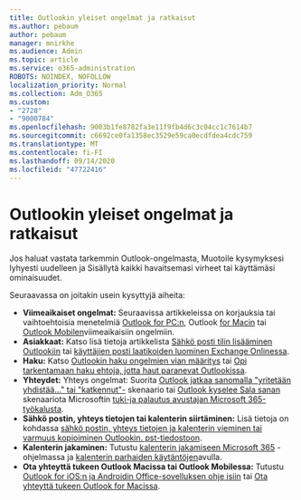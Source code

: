 ```yaml
---
title: Outlookin yleiset ongelmat ja ratkaisut
ms.author: pebaum
author: pebaum
manager: mnirkhe
ms.audience: Admin
ms.topic: article
ms.service: o365-administration
ROBOTS: NOINDEX, NOFOLLOW
localization_priority: Normal
ms.collection: Adm_O365
ms.custom:
- "2728"
- "9000784"
ms.openlocfilehash: 9003b1fe8782fa3e11f9fb4d6c3c04cc1c7614b7
ms.sourcegitcommit: c6692ce0fa1358ec3529e59ca0ecdfdea4cdc759
ms.translationtype: MT
ms.contentlocale: fi-FI
ms.lasthandoff: 09/14/2020
ms.locfileid: "47722416"
---
```

# <a name="outlook-common-issues-and-resolutions"></a>Outlookin yleiset ongelmat ja ratkaisut

Jos haluat vastata tarkemmin Outlook-ongelmasta, Muotoile kysymyksesi lyhyesti uudelleen ja Sisällytä kaikki havaitsemasi virheet tai käyttämäsi ominaisuudet.

Seuraavassa on joitakin usein kysyttyjä aiheita:

- **Viimeaikaiset ongelmat:**  Seuraavissa artikkeleissa on korjauksia tai vaihtoehtoisia menetelmiä  [Outlook for PC:n](https://support.office.com/article/ecf61305-f84f-4e13-bb73-95a214ac1230), Outlook  [for Macin](https://support.office.com/article/54afa5e3-db38-422a-9d94-3b55330ded8e)  tai  [Outlook Mobilen](https://support.office.com/article/a264ef01-9c88-48fb-9285-7017e4f31f02)viimeaikaisiin ongelmiin.
- **Asiakkaat:**  Katso lisä tietoja artikkelista  [Sähkö posti tilin lisääminen Outlookiin](https://support.office.com/article/6e27792a-9267-4aa4-8bb6-c84ef146101b)  tai  [käyttäjien posti laatikoiden luominen Exchange Onlinessa](https://docs.microsoft.com/Exchange/recipients-in-exchange-online/create-user-mailboxes).
- **Haku:**  Katso  [Outlookin haku ongelmien vian määritys](https://support.office.com/article/2556b11f-f4d8-46be-b0a7-de33a3f4f066)  tai  [Opi tarkentamaan haku ehtoja, jotta haut paranevat Outlookissa](https://support.office.com/article/D824D1E9-A255-4C8A-8553-276FB895A8DA).
- **Yhteydet:**  Yhteys ongelmat: Suorita  [Outlook jatkaa sanomalla "yritetään yhdistää..." tai "katkennut"-](https://aka.ms/SaRA-OutlookDisconnect)  skenaario tai  [Outlook kyselee Sala sanan](https://aka.ms/SaRA-OutlookPwdPrompt)  skenaariota Microsoftin  [tuki-ja palautus avustajan Microsoft 365-työkalusta](https://diagnostics.outlook.com/#/).
- **Sähkö postin, yhteys tietojen tai kalenterin siirtäminen:**  Lisä tietoja on kohdassa  [sähkö postin, yhteys tietojen ja kalenterin vieminen tai varmuus kopioiminen Outlookin. pst-tiedostoon](https://support.office.com/article/14252b52-3075-4e9b-be4e-ff9ef1068f91).
- **Kalenterin jakaminen:**  Tutustu  [kalenterin jakamiseen Microsoft 365](https://support.office.com/article/b576ecc3-0945-4d75-85f1-5efafb8a37b4)  -ohjelmassa ja  [kalenterin parhaiden käytäntöjen](https://support.office.com/article/D93F72D3-2361-4E0D-8D6A-5C4939C17F39)avulla.
- **Ota yhteyttä tukeen Outlook Macissa tai Outlook Mobilessa:**  Tutustu  [Outlook for iOS:n ja Androidin Office-sovelluksen ohje isiin](https://support.office.com/article/218a22d1-9fa5-4889-b689-de1c63493243)  tai  [Ota yhteyttä tukeen Outlook for Macissa](https://support.office.com/article/d0410177-8e65-4487-93f7-206a3a3d71a8).
